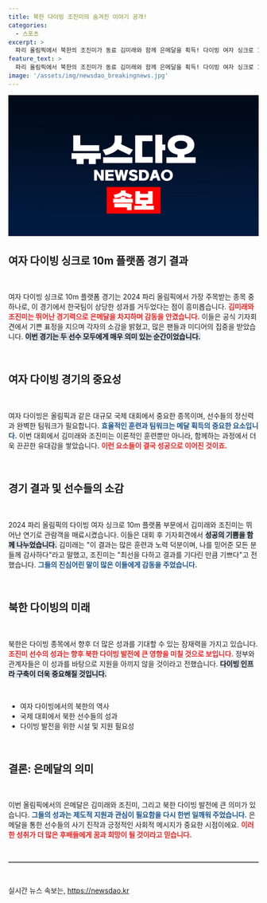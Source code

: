 ```yaml
---
title: 북한 다이빙 조진미의 숨겨진 이야기 공개!
categories:
  - 스포츠
excerpt: >
  파리 올림픽에서 북한의 조진미가 동료 김미래와 함께 은메달을 획득! 다이빙 여자 싱크로 10m 플랫폼에서의 그녀의 환한 미소와 감동적인 순간을 전합니다. 클릭해 더 알아보세요!
feature_text: >
  파리 올림픽에서 북한의 조진미가 동료 김미래와 함께 은메달을 획득! 다이빙 여자 싱크로 10m 플랫폼에서의 그녀의 환한 미소와 감동적인 순간을 전합니다. 클릭해 더 알아보세요!
image: '/assets/img/newsdao_breakingnews.jpg'
---
```


<p><img src="/assets/img/newsdao_breakingnews.jpg" alt="implanttips 속보" /></p>

<h2 data-ke-size="size26">여자 다이빙 싱크로 10m 플랫폼 경기 결과</h2>

<p data-ke-size="size16">&nbsp;</p>

<p>여자 다이빙 싱크로 10m 플랫폼 경기는 2024 파리 올림픽에서 가장 주목받는 종목 중 하나로, 이 경기에서 한국팀이 상당한 성과를 거두었다는 점이 흥미롭습니다. <b><span style="color: #ee2323;">김미래와 조진미는 뛰어난 경기력으로 은메달을 차지하며 감동을 안겼습니다.</span></b> 이들은 공식 기자회견에서 기쁜 표정을 지으며 각자의 소감을 밝혔고, 많은 팬들과 미디어의 집중을 받았습니다. <b><span style="background-color: #21538527;">이번 경기는 두 선수 모두에게 매우 의미 있는 순간이었습니다.</span></b></p>

<p data-ke-size="size16">&nbsp;</p>

<h2 data-ke-size="size26">여자 다이빙 경기의 중요성</h2>

<p data-ke-size="size16">&nbsp;</p>

<p>여자 다이빙은 올림픽과 같은 대규모 국제 대회에서 중요한 종목이며, 선수들의 정신력과 완벽한 팀워크가 필요합니다. <b><span style="color: #1a5490;">효율적인 훈련과 팀워크는 메달 획득의 중요한 요소입니다.</span></b> 이번 대회에서 김미래와 조진미는 이론적인 훈련뿐만 아니라, 함께하는 과정에서 더욱 끈끈한 유대감을 쌓았습니다. <b><span style="color: #ee2323;">이런 요소들이 결국 성공으로 이어진 것이죠.</span></b></p>

<p data-ke-size="size16">&nbsp;</p>

<h2 data-ke-size="size26">경기 결과 및 선수들의 소감</h2>

<p data-ke-size="size16">&nbsp;</p>

<p>2024 파리 올림픽의 다이빙 여자 싱크로 10m 플랫폼 부문에서 김미래와 조진미는 뛰어난 연기로 관람객을 매료시켰습니다. 이들은 대회 후 기자회견에서 <b><span style="background-color: #21538527;">성공의 기쁨을 함께 나누었습니다.</span></b> 김미래는 "이 결과는 많은 훈련과 노력 덕분이며, 나를 믿어준 모든 분들께 감사하다"라고 말했고, 조진미는 "최선을 다하고 결과를 기다린 만큼 기쁘다"고 전했습니다. <b><span style="color: #1a5490;">그들의 진심어린 말이 많은 이들에게 감동을 주었습니다.</span></b></p>

<p data-ke-size="size16">&nbsp;</p>

<h2 data-ke-size="size26">북한 다이빙의 미래</h2>

<p data-ke-size="size16">&nbsp;</p>

<p>북한은 다이빙 종목에서 향후 더 많은 성과를 기대할 수 있는 잠재력을 가지고 있습니다. <b><span style="color: #ee2323;">조진미 선수의 성과는 향후 북한 다이빙 발전에 큰 영향을 미칠 것으로 보입니다.</span></b> 정부와 관계자들은 이 성과를 바탕으로 지원을 아끼지 않을 것이라고 전했습니다. <b><span style="background-color: #21538527;">다이빙 인프라 구축이 더욱 중요해질 것입니다.</span></b></p>

<p data-ke-size="size16">&nbsp;</p>

<ul>
    <li>여자 다이빙에서의 북한의 역사</li>
    <li>국제 대회에서 북한 선수들의 성과</li>
    <li>다이빙 발전을 위한 시설 및 지원 필요성</li>
</ul>

<p data-ke-size="size16">&nbsp;</p>

<h2 data-ke-size="size26">결론: 은메달의 의미</h2>

<p data-ke-size="size16">&nbsp;</p>

<p>이번 올림픽에서의 은메달은 김미래와 조진미, 그리고 북한 다이빙 발전에 큰 의미가 있습니다. <b><span style="color: #1a5490;">그들의 성과는 제도적 지원과 관심이 필요함을 다시 한번 일깨워 주었습니다.</span></b> 은메달을 통한 선수들의 사기 진작과 긍정적인 사회적 메시지가 중요한 시점이에요. <b><span style="color: #ee2323;">이러한 성취가 더 많은 후배들에게 꿈과 희망이 될 것이라고 믿습니다.</span></b></p>

<p data-ke-size="size16">&nbsp;</p>

<p><hr style="height: 2px; border: none; background-color: #555;"></hr></p>

<p data-ke-size="size16">&nbsp;</p>
실시간 뉴스 속보는, <a href="https://newsdao.kr" rel="dofollow">https://newsdao.kr</a>


